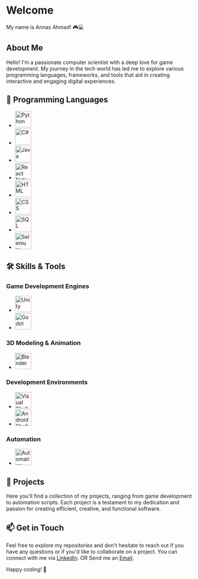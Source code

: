 # Welcome
My name is Annas Ahmad! 🎮💻

## About Me

Hello! I'm a passionate computer scientist with a deep love for game development. My journey in the tech world has led me to explore various programming languages, frameworks, and tools that aid in creating interactive and engaging digital experiences.

## 🚀 Programming Languages

- <img src="https://img.icons8.com/color/48/000000/python.png" alt="Python" width="44" height="44"/> 
- <img src="https://img.icons8.com/color/48/000000/c-sharp-logo.png" alt="C#" width="44" height="44"/> 
- <img src="https://img.icons8.com/color/48/000000/java-coffee-cup-logo.png" alt="Java" width="44" height="44"/> 
- <img src="https://img.icons8.com/color/48/000000/react-native.png" alt="React Native" width="44" height="44"/>  
- <img src="https://img.icons8.com/color/48/000000/html-5.png" alt="HTML" width="44" height="44"/> 
- <img src="https://img.icons8.com/color/48/000000/css3.png" alt="CSS" width="44" height="44"/> 
- <img src="https://img.icons8.com/color/48/000000/sql.png" alt="SQL" width="44" height="44"/> 
- <img src="https://img.icons8.com/color/48/000000/selenium-test-automation.png" alt="Selenium" width="44" height="44"/> 

## 🛠️ Skills & Tools

### Game Development Engines
- <img src="https://www.citypng.com/public/uploads/preview/unity-white-logo-icon-png-701751694968149dpc3d4ff9d.png" alt="Unity" width="44" height="44"/> 
- <img src="https://upload.wikimedia.org/wikipedia/commons/6/6a/Godot_icon.svg" alt="Godot" width="44" height="44"/>

### 3D Modeling & Animation
- <img src="https://img.icons8.com/color/48/000000/blender-3d.png" alt="Blender" width="44" height="44"/> 

### Development Environments
- <img src="https://img.icons8.com/color/48/000000/visual-studio-code-2019.png" alt="Visual Studio Code" width="44" height="44"/>  
- <img src="https://img.icons8.com/color/48/000000/android-studio--v3.png" alt="Android Studio" width="44" height="44"/>
  
### Automation
- <img src="https://img.icons8.com/fluency/48/000000/robot.png" alt="Automation Bots" width="44" height="44"/> 

## 📁 Projects

Here you'll find a collection of my projects, ranging from game development to automation scripts. Each project is a testament to my dedication and passion for creating efficient, creative, and functional software.

## 📫 Get in Touch

Feel free to explore my repositories and don't hesitate to reach out if you have any questions or if you'd like to collaborate on a project.
You can connect with me via [LinkedIn](https://www.linkedin.com/in/annas-janjua-995764316/).
OR
Send me an [Email](adore.annas@gmail.com).

Happy coding! 🎉
